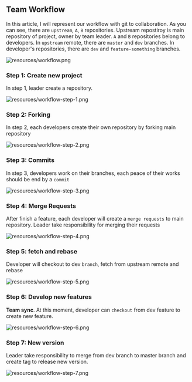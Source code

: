 ## Team Workflow

In this article, I will represent our workflow with git to collaboration. As you can see, there are `upstream`, `A`, `B` repositories. Upstream repostiroy is main repository of project, owner by team leader. `A` and `B` repositories belong to developers. In `upstream` remote, there are `master` and `dev` branches. In developer's repositories, there are `dev` and `feature-something` branches.

![resources/workflow.png](resources/workflow.png)

### Step 1: Create new project

In step 1, leader create a repository.

![resources/workflow-step-1.png](resources/workflow-step-1.png)

### Step 2: Forking

In step 2, each developers create their own repository by forking main repository

![resources/workflow-step-2.png](resources/workflow-step-2.png)

### Step 3: Commits

In step 3, developers work on their branches, each peace of their works should be end by a `commit`

![resources/workflow-step-3.png](resources/workflow-step-3.png)

### Step 4: Merge Requests

After finish a feature, each developer will create a `merge requests` to main repository. Leader take responsibility for merging their requests

![resources/workflow-step-4.png](resources/workflow-step-4.png)

### Step 5: fetch and rebase

Developer will checkout to dev `branch`, fetch from upstream remote and rebase

![resources/workflow-step-5.png](resources/workflow-step-5.png)

### Step 6: Develop new features

**Team sync**. At this moment, developer can `checkout` from dev feature to create new feature.

![resources/workflow-step-6.png](resources/workflow-step-6.png)

### Step 7: New version

Leader take responsibility to merge from dev branch to master branch and create tag to release new version.

![resources/workflow-step-7.png](resources/workflow-step-7.png)



